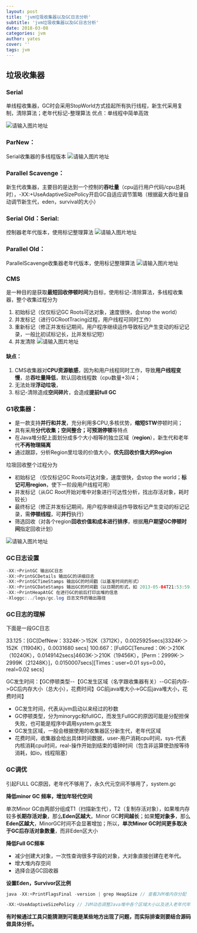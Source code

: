```yaml
---
layout: post
title: 'jvm垃圾收集器以及GC日志分析'
subtitle: 'jvm垃圾收集器以及GC日志分析'
date: 2018-03-08
categories: jvm
author: yates																																									
cover: ''
tags: jvm
---
```


## 垃圾收集器

### Serial

单线程收集器，GC时会采用StopWorld方式挂起所有执行线程，新生代采用复制，清除算法；老年代标记-整理算法 优点：单线程中简单高效

![请输入图片地址](http://yatesblog.oss-cn-shenzhen.aliyuncs.com/img/2018-03-19-jvm/4.png)

### ParNew：

Serial收集器的多线程版本
![请输入图片地址](http://yatesblog.oss-cn-shenzhen.aliyuncs.com/img/2018-03-19-jvm/5.png)

### Parallel Scavenge：

新生代收集器，主要目的是达到一个控制的**吞吐量**（cpu运行用户代码/cpu总耗时），-XX:+UseAdaptiveSizePolicy开启GC自适应调节策略（根据最大吞吐量自动调节新生代，eden，survival的大小）

### Serial Old：Serial:

控制器老年代版本，使用标记整理算法
![请输入图片地址](http://yatesblog.oss-cn-shenzhen.aliyuncs.com/img/2018-03-19-jvm/6.png)

### Parallel Old：

ParallelScavenge收集器老年代版本，使用标记整理算法
![请输入图片地址](http://yatesblog.oss-cn-shenzhen.aliyuncs.com/img/2018-03-19-jvm/7.png)


### CMS

是一种目的是获取**最短回收停顿时间**为目标，使用标记-清除算法，多线程收集器，整个收集过程分为

1. 初始标记（仅仅标记GC Roots可达对象，速度很快，会stop the world）
2. 并发标记（进行GCRootTracing过程，用户线程可同时工作）
3. 重新标记（修正并发标记期间，用户程序继续运作导致标记产生变动的标记记录，一般比初试标记长，比并发标记短）
4. 并发清除
![请输入图片地址](http://yatesblog.oss-cn-shenzhen.aliyuncs.com/img/2018-03-19-jvm/8.png)

#### **缺点：**

1. CMS收集器对**CPU资源敏感**，因为和用户线程同时工作，导致**用户线程变慢**，总**吞吐量降低**，默认回收线程数（cpu数量+3)/4；
2. 无法处理**浮动垃圾**，
3. 标记-清除造成**空间碎片**，会造成**提前full GC**


### G1收集器：

- 是一款支持**并行和并发**，充分利用多CPU,多核优势，**缩短STW**停顿时间；
- 具有采用**分代收集；空间整合；可预测停顿**等特点
- 在Java堆分配上面划分成多个大小相等的独立区域（**region**），新生代和老年代**不再物理隔离**
- 通过跟踪，分析Region里垃圾的价值大小，**优先回收价值大的Region**

垃圾回收整个过程分为
- 初始标记 （仅仅标记GC Roots可达对象，速度很快，会stop the world；**标记可用region**，使下一阶段用户线程可用）
- 并发标记（从GC Root开始对堆中对象进行可达性分析，找出存活对象，耗时较长）
- 最终标记（修正并发标记期间，用户程序继续运作导致标记产生变动的标记记录，需**停顿线程**，可**并行**执行）
- 筛选回收（对各个region**回收价值和成本进行排序**，根据**用户期望GC停顿时间**指定回收计划）

![请输入图片地址](http://yatesblog.oss-cn-shenzhen.aliyuncs.com/img/2018-03-19-jvm/9.png)


### GC日志设置
```java
-XX:+PrintGC 输出GC日志
-XX:+PrintGCDetails 输出GC的详细日志
-XX:+PrintGCTimeStamps 输出GC的时间戳（以基准时间的形式）
-XX:+PrintGCDateStamps 输出GC的时间戳（以日期的形式，如 2013-05-04T21:53:59.234+0800）
-XX:+PrintHeapAtGC 在进行GC的前后打印出堆的信息
-Xloggc:../logs/gc.log 日志文件的输出路径
```

### GC日志的理解
下面是一段GC日志

33.125：[GC[DefNew：3324K-＞152K（3712K），0.0025925secs]3324K-＞152K（11904K），0.0031680 secs] 
100.667：[FullGC[Tenured：0K-＞210K（10240K），0.0149142secs]4603K-＞210K（19456K），[Perm：2999K-＞2999K（21248K）]，0.0150007secs][Times：user=0.01 sys=0.00，real=0.02 secs]

GC发生时间：【GC停顿类型--【GC发生区域（名字跟收集器有关）--GC前内存->GC后内存大小（总大小），花费时间】GC前java堆大小->GC后java堆大小，花费时间】

- GC发生时间，代表从jvm启动以来经过的秒数
- GC停顿类型，分为minorygc和fullGC，而发生FullGC的原因可能是分配担保失败，也可能是程序中调用system.gc发生
- GC发生区域，一般会根据使用的收集器区分新生代，老年代区域
- 花费时间，收集器会给出具体时间数据，user-用户消耗cpu时间，sys-代表内核消耗cpu时间，real-操作开始到结束的墙钟时间（包含非运算使劲按等待消耗，如io，线程阻塞）


### GC调优

引起FULL GC原因，老年代不够用了，永久代元空间不够用了，system.gc

**降低minor GC 频率，增加年轻代空间**

单次Minor GC由两部分组成T1（扫描新生代），T2（复制存活对象），如果堆内存较多**长期存活对象**，那么**Eden区越大**，Minor GC**时间越长**；如果**短对象多**，那么**Eden区越大**，MinorGC时间不会显著增加；所以，**单次Minor GC时间更多取决于GC后存活对象数量**，而非Eden区大小

**降低Full GC频率**

- 减少创建大对象，一次性查询很多字段的对象，大对象直接创建在老年代。
- 增大堆内存空间
- 选择合适GC回收器

**设置Eden，Survivor区比例**

```java
java -XX:+PrintFlagsFinal -version | grep HeapSize // 查看JVM堆内存分配

-XX:+UseAdaptiveSizePolicy // JVM动态调整Java堆中各个区域大小以及进入老年代年龄，-XX：NewRatio和-XX：SurvivorRatio会失效，JDK8默认开启
```

**有时候通过工具只能猜测到可能是某些地方出现了问题，而实际排查则要结合源码做具体分析。**
